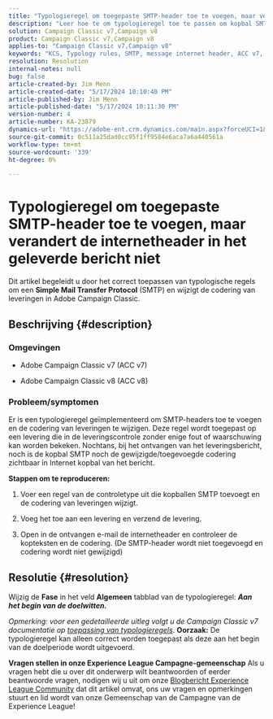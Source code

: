 ```yaml
---
title: "Typologieregel om toegepaste SMTP-header toe te voegen, maar verandert de internetheader in het geleverde bericht niet"
description: "Leer hoe te om typologieregel toe te passen om kopbal SMTP toe te voegen en de codering van leveringen in Adobe Campaign Classic te wijzigen."
solution: Campaign Classic v7,Campaign v8
product: Campaign Classic v7,Campaign v8
applies-to: "Campaign Classic v7,Campaign v8"
keywords: "KCS, Typology rules, SMTP, message internet header, ACC v7, ACC v8, Adobe Campaign Classic v7, Adobe Campaign Classic v8, Troubleshooting"
resolution: Resolution
internal-notes: null
bug: false
article-created-by: Jim Menn
article-created-date: "5/17/2024 10:10:40 PM"
article-published-by: Jim Menn
article-published-date: "5/17/2024 10:11:30 PM"
version-number: 4
article-number: KA-23879
dynamics-url: "https://adobe-ent.crm.dynamics.com/main.aspx?forceUCI=1&pagetype=entityrecord&etn=knowledgearticle&id=40fa474a-9a14-ef11-9f8a-6045bd006268"
source-git-commit: 0c511a25dad0cc95f1ff9584e6aca7a6a440561a
workflow-type: tm+mt
source-wordcount: '339'
ht-degree: 0%

---
```


# Typologieregel om toegepaste SMTP-header toe te voegen, maar verandert de internetheader in het geleverde bericht niet


Dit artikel begeleidt u door het correct toepassen van typologische regels om een <b>Simple Mail Transfer Protocol</b> (SMTP) en wijzigt de codering van leveringen in Adobe Campaign Classic.

## Beschrijving {#description}


### <b>Omgevingen</b>

- Adobe Campaign Classic v7 (ACC v7)


- Adobe Campaign Classic v8 (ACC v8)




### <b>Probleem/symptomen</b>

Er is een typologieregel geïmplementeerd om SMTP-headers toe te voegen en de codering van leveringen te wijzigen. Deze regel wordt toegepast op een levering die in de leveringscontrole zonder enige fout of waarschuwing kan worden bekeken. Nochtans, bij het ontvangen van het leveringsbericht, noch is de kopbal SMTP noch de gewijzigde/toegevoegde codering zichtbaar in Internet kopbal van het bericht.

<b>Stappen om te reproduceren:</b>

1. Voer een regel van de controletype uit die kopballen SMTP toevoegt en de codering van leveringen wijzigt.


2. Voeg het toe aan een levering en verzend de levering.


3. Open in de ontvangen e-mail de internetheader en controleer de kopteksten en de codering. (De SMTP-header wordt niet toegevoegd en codering wordt niet gewijzigd)



## Resolutie {#resolution}


Wijzig de <b>Fase</b> in het veld <b>Algemeen</b> tabblad van de typologieregel: <b>*Aan het begin van de doelwitten.</b>*

*Opmerking: voor een gedetailleerde uitleg volgt u de Campaign Classic v7 documentatie op [toepassing van typologieregels](https://experienceleague.adobe.com/docs/campaign-classic/using/orchestrating-campaigns/campaign-optimization/control-rules.html)*.
<b>Oorzaak:</b>
De typologieregel kan alleen correct worden toegepast als deze aan het begin van de doelperiode wordt uitgevoerd.


<b>Vragen stellen in onze Experience League Campagne-gemeenschap</b>
Als u vragen hebt die u over dit onderwerp wilt beantwoorden of eerder beantwoorde vragen, nodigen wij u uit om onze [Blogbericht Experience League Community](https://experienceleaguecommunities.adobe.com/t5/adobe-campaign-classic-blogs/introducing-top-kcs-articles-curated-for-your-troubleshooting/bc-p/672426#M132 "Koppeling volgen") dat dit artikel omvat, ons uw vragen en opmerkingen stuurt en lid wordt van onze Gemeenschap van de Campagne van de Experience League!
